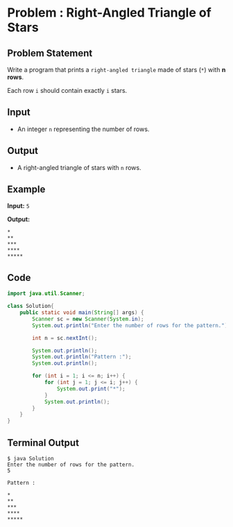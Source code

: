 # Problem : Right-Angled Triangle of Stars

## Problem Statement

Write a program that prints a `right-angled triangle` made of stars (`*`) with **n rows**.

Each row `i` should contain exactly `i` stars.

## Input

- An integer `n` representing the number of rows.

## Output

- A right-angled triangle of stars with `n` rows.

## Example

**Input:**
`5`

**Output:**

```
*
**
***
****
*****
```

## Code

```java
import java.util.Scanner;

class Solution{
    public static void main(String[] args) {
        Scanner sc = new Scanner(System.in);
        System.out.println("Enter the number of rows for the pattern.");

        int n = sc.nextInt();

        System.out.println();
        System.out.println("Pattern :");
        System.out.println();

        for (int i = 1; i <= n; i++) {
            for (int j = 1; j <= i; j++) {
                System.out.print("*");
            }
            System.out.println();
        }
    }
}
```

## Terminal Output

```
$ java Solution
Enter the number of rows for the pattern.
5

Pattern :

*
**
***
****
*****
```
